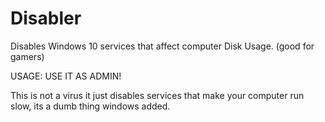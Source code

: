 # Disabler
Disables Windows 10 services that affect computer Disk Usage. (good for gamers)




USAGE:  USE IT AS ADMIN!

This is not a virus it just disables services that make your computer run slow, its a dumb thing windows added.
